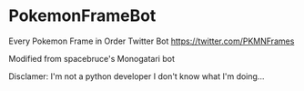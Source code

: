 # PokemonFrameBot
Every Pokemon Frame in Order Twitter Bot
https://twitter.com/PKMNFrames

Modified from spacebruce's Monogatari bot

Disclamer: I'm not a python developer I don't know what I'm doing...
